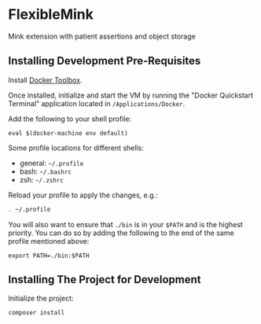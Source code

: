 # FlexibleMink
Mink extension with patient assertions and object storage

Installing Development Pre-Requisites
-------------------------------------

Install [Docker Toolbox](https://www.docker.com/toolbox).

Once installed, initialize and start the VM by running the "Docker Quickstart Terminal" application located in `/Applications/Docker`.

Add the following to your shell profile:

```
eval $(docker-machine env default)
```

Some profile locations for different shells:

* general: `~/.profile`
* bash: `~/.bashrc`
* zsh: `~/.zshrc`

Reload your profile to apply the changes, e.g.:

```bash
. ~/.profile
```

You will also want to ensure that `./bin` is in your `$PATH` and is the highest priority. You can do so by adding the
following to the end of the same profile mentioned above:

```
export PATH=./bin:$PATH
```

Installing The Project for Development
--------------------------------------

Initialize the project:

```bash
composer install
```
